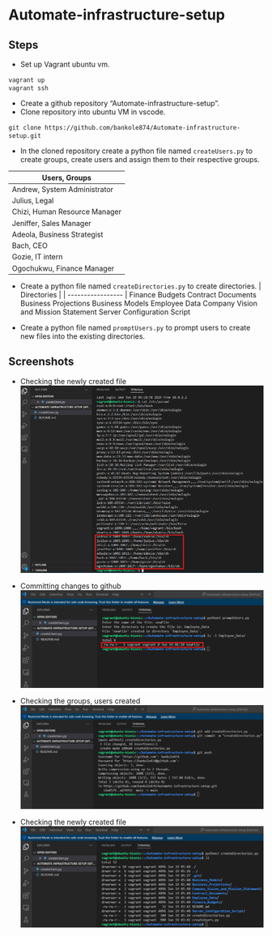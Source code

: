 # Automate-infrastructure-setup

## Steps

- Set up Vagrant ubuntu vm.
```
vagrant up
vagrant ssh
```
- Create a github repository “Automate-infrastructure-setup”.
- Clone repository into ubuntu VM in vscode.
```
git clone https://github.com/bankole874/Automate-infrastructure-setup.git
```
- In the cloned repository create a python file named ```createUsers.py``` to create groups, create users and assign them to their respective groups.

| Users, Groups             |
| ----------------- |
|Andrew, System Administrator|
|Julius, Legal|
|Chizi, Human Resource Manager|
|Jeniffer, Sales Manager|
|Adeola, Business Strategist|
|Bach, CEO|
|Gozie, IT intern|
|Ogochukwu, Finance Manager|

- Create a python file named ```createDirectories.py``` to create directories.
| Directories             |
| ----------------- |
Finance Budgets
Contract Documents
Business Projections
Business Models
Employee Data
Company Vision and Mission Statement
Server Configuration Script

- Create a python file named ```promptUsers.py``` to prompt users to create new files into the existing directories.

## Screenshots

- Checking the newly created file
![1](https://github.com/bankole874/Automate-infrastructure-setup/blob/695e7e1031d30fc760a7858ad41c1c4e7703f471/images/Checking%20the%20groups%2C%20users%20created.png)

- Committing changes to github
![2](https://github.com/bankole874/Automate-infrastructure-setup/blob/main/images/Checking%20the%20newly%20created%20file.png)

- Checking the groups, users created
![3](https://github.com/bankole874/Automate-infrastructure-setup/blob/main/images/Committing%20changes%20to%20github.png)

- Checking the newly created file
![4](https://github.com/bankole874/Automate-infrastructure-setup/blob/main/images/Listing%20the%20directories%20created.png)
